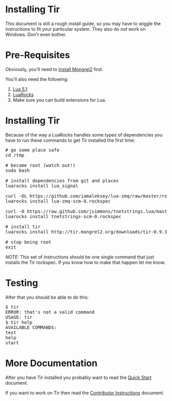 Installing Tir
==============

This document is still a rough install guide, so you may have to wiggle the instructions to fit your particular system.  They also do *not* work on Windows.  Don't even bother.

Pre-Requisites
==============

Obviously, you'll need to <a href="http://mongrel2.org/wiki/quick_start.html">Install Mongrel2</a> first.

You'll also need the following:

1. <a href="http://lua.org">Lua 5.1</a>
2. <a href="http://luarocks.org/">LuaRocks</a>
3. Make sure you can build extensions for Lua.

Installing Tir
=========

Because of the way a LuaRocks handles some types of dependencies you have to run these commands to get Tir installed the first time:

<pre>
# go some place safe
cd /tmp

# become root (watch out!)
sudo bash

# install dependencies from git and places
luarocks install lua_signal

curl -OL https://github.com/iamaleksey/lua-zmq/raw/master/rockspecs/lua-zmq-scm-0.rockspec
luarocks install lua-zmq-scm-0.rockspec

curl -O https://raw.github.com/jsimmons/tnetstrings.lua/master/rockspecs/tnetstrings-scm-0.rockspec
luarocks install tnetstrings-scm-0.rockspec

# install tir
luarocks install http://tir.mongrel2.org/downloads/tir-0.9.3-3.rockspec

# stop being root
exit
</pre>

*NOTE:* This set of instructions should be one single command that just installs the Tir rockspec.  If you know how to make that happen let me know.


Testing
=========

After that you should be able to do this:

<pre>
$ tir
ERROR: that's not a valid command
USAGE: tir <command> <options>
$ tir help
AVAILABLE COMMANDS:
test
help
start
</pre>

More Documentation
=========

After you have Tir installed you probably want to read the [Quick Start](/wiki/quick_start.html) document.

If you want to work on Tir then read the [Contributor Instructions](/wiki/contributing.html) document.


